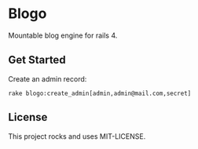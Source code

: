 # Blogo

Mountable blog engine for rails 4.


## Get Started


Create an admin record:

```
rake blogo:create_admin[admin,admin@mail.com,secret]
```

## License

This project rocks and uses MIT-LICENSE.
